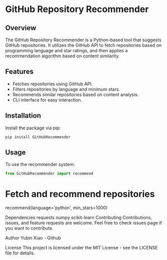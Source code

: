 # GitHub Repository Recommender

## Overview
The GitHub Repository Recommender is a Python-based tool that suggests GitHub repositories. It utilizes the GitHub API to fetch repositories based on programming language and star ratings, and then applies a recommendation algorithm based on content similarity.

## Features
- Fetches repositories using GitHub API.
- Filters repositories by language and minimum stars.
- Recommends similar repositories based on content analysis.
- CLI interface for easy interaction.

## Installation
Install the package via pip:
```
pip install GitHubRecommender
```

## Usage
To use the recommender system:

```python
from GitHubRecommender import recommend
```
# Fetch and recommend repositories

recommend(language='python', min_stars=1000)

Dependencies
requests
numpy
scikit-learn
Contributing
Contributions, issues, and feature requests are welcome. Feel free to check issues page if you want to contribute.

Author
Yubin Xiao - Github

License
This project is licensed under the MIT License - see the LICENSE file for details.
